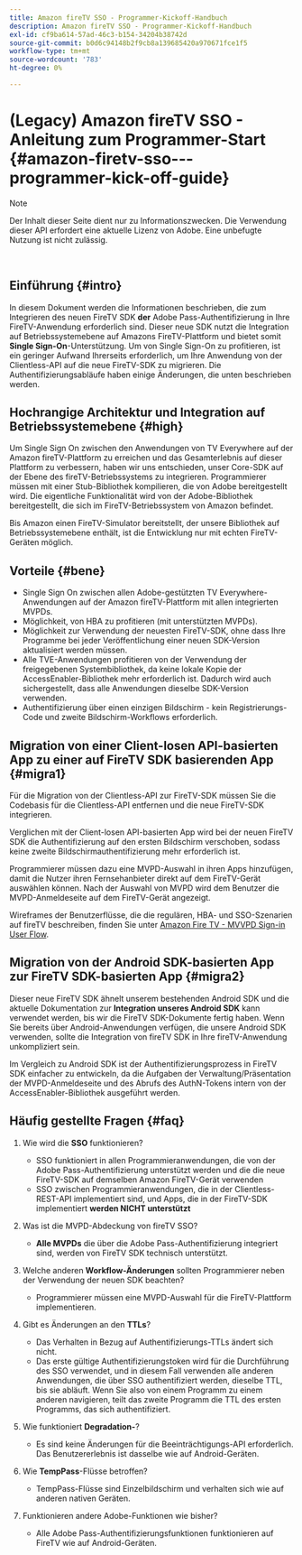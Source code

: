```yaml
---
title: Amazon fireTV SSO - Programmer-Kickoff-Handbuch
description: Amazon fireTV SSO - Programmer-Kickoff-Handbuch
exl-id: cf9ba614-57ad-46c3-b154-34204b38742d
source-git-commit: b0d6c94148b2f9cb8a139685420a970671fce1f5
workflow-type: tm+mt
source-wordcount: '783'
ht-degree: 0%

---
```


# (Legacy) Amazon fireTV SSO - Anleitung zum Programmer-Start {#amazon-firetv-sso---programmer-kick-off-guide}

>[!NOTE]
>
>Der Inhalt dieser Seite dient nur zu Informationszwecken. Die Verwendung dieser API erfordert eine aktuelle Lizenz von Adobe. Eine unbefugte Nutzung ist nicht zulässig.

</br>

## Einführung {#intro}

In diesem Dokument werden die Informationen beschrieben, die zum Integrieren des neuen FireTV SDK **der** Adobe Pass-Authentifizierung in Ihre FireTV-Anwendung erforderlich sind. Dieser neue SDK nutzt die Integration auf Betriebssystemebene auf Amazons FireTV-Plattform und bietet somit **Single Sign-On**-Unterstützung. Um von Single Sign-On zu profitieren, ist ein geringer Aufwand Ihrerseits erforderlich, um Ihre Anwendung von der Clientless-API auf die neue FireTV-SDK zu migrieren. Die Authentifizierungsabläufe haben einige Änderungen, die unten beschrieben werden.

## Hochrangige Architektur und Integration auf Betriebssystemebene {#high}

Um Single Sign On zwischen den Anwendungen von TV Everywhere auf der Amazon fireTV-Plattform zu erreichen und das Gesamterlebnis auf dieser Plattform zu verbessern, haben wir uns entschieden, unser Core-SDK auf der Ebene des fireTV-Betriebssystems zu integrieren. Programmierer müssen mit einer Stub-Bibliothek kompilieren, die von Adobe bereitgestellt wird. Die eigentliche Funktionalität wird von der Adobe-Bibliothek bereitgestellt, die sich im FireTV-Betriebssystem von Amazon befindet.

Bis Amazon einen FireTV-Simulator bereitstellt, der unsere Bibliothek auf Betriebssystemebene enthält, ist die Entwicklung nur mit echten FireTV-Geräten möglich.

## Vorteile {#bene}

* Single Sign On zwischen allen Adobe-gestützten TV Everywhere-Anwendungen auf der Amazon fireTV-Plattform mit allen integrierten MVPDs.
* Möglichkeit, von HBA zu profitieren (mit unterstützten MVPDs).
* Möglichkeit zur Verwendung der neuesten FireTV-SDK, ohne dass Ihre Programme bei jeder Veröffentlichung einer neuen SDK-Version aktualisiert werden müssen.
* Alle TVE-Anwendungen profitieren von der Verwendung der freigegebenen Systembibliothek, da keine lokale Kopie der AccessEnabler-Bibliothek mehr erforderlich ist. Dadurch wird auch sichergestellt, dass alle Anwendungen dieselbe SDK-Version verwenden.
* Authentifizierung über einen einzigen Bildschirm - kein Registrierungs-Code und zweite Bildschirm-Workflows erforderlich.

## Migration von einer Client-losen API-basierten App zu einer auf FireTV SDK basierenden App {#migra1}

Für die Migration von der Clientless-API zur FireTV-SDK müssen Sie die Codebasis für die Clientless-API entfernen und die neue FireTV-SDK integrieren.

Verglichen mit der Client-losen API-basierten App wird bei der neuen FireTV SDK die Authentifizierung auf den ersten Bildschirm verschoben, sodass keine zweite Bildschirmauthentifizierung mehr erforderlich ist.

Programmierer müssen dazu eine MVPD-Auswahl in ihren Apps hinzufügen, damit die Nutzer ihren Fernsehanbieter direkt auf dem FireTV-Gerät auswählen können. Nach der Auswahl von MVPD wird dem Benutzer die MVPD-Anmeldeseite auf dem FireTV-Gerät angezeigt.

Wireframes der Benutzerflüsse, die die regulären, HBA- und SSO-Szenarien auf fireTV beschreiben, finden Sie unter [Amazon Fire TV - MVVPD Sign-in User Flow](https://xd.adobe.com/view/9058288e-4b67-43a1-9d5b-5f76ede6c51e/).

## Migration von der Android SDK-basierten App zur FireTV SDK-basierten App {#migra2}

Dieser neue FireTV SDK ähnelt unserem bestehenden Android SDK und die aktuelle Dokumentation zur **Integration unseres Android SDK** <!--http://tve.helpdocsonline.com/android-technical-overview-->kann verwendet werden, bis wir die FireTV SDK-Dokumente fertig haben. Wenn Sie bereits über Android-Anwendungen verfügen, die unsere Android SDK verwenden, sollte die Integration von fireTV SDK in Ihre fireTV-Anwendung unkompliziert sein.

Im Vergleich zu Android SDK ist der Authentifizierungsprozess in FireTV SDK einfacher zu entwickeln, da die Aufgaben der Verwaltung/Präsentation der MVPD-Anmeldeseite und des Abrufs des AuthN-Tokens intern von der AccessEnabler-Bibliothek ausgeführt werden.

## Häufig gestellte Fragen {#faq}

1. Wie wird die **SSO** funktionieren?

   * SSO funktioniert in allen Programmieranwendungen, die von der Adobe Pass-Authentifizierung unterstützt werden und die die neue FireTV-SDK auf demselben Amazon FireTV-Gerät verwenden
   * SSO zwischen Programmieranwendungen, die in der Clientless-REST-API implementiert sind, und Apps, die in der FireTV-SDK implementiert **werden NICHT unterstützt**

1. Was ist die MVPD-Abdeckung von fireTV SSO?

   * **Alle MVPDs** die über die Adobe Pass-Authentifizierung integriert sind, werden von FireTV SDK technisch unterstützt.

1. Welche anderen **Workflow-Änderungen** sollten Programmierer neben der Verwendung der neuen SDK beachten?

   * Programmierer müssen eine MVPD-Auswahl für die FireTV-Plattform implementieren.

1. Gibt es Änderungen an den **TTLs**?

   * Das Verhalten in Bezug auf Authentifizierungs-TTLs ändert sich nicht.
   * Das erste gültige Authentifizierungstoken wird für die Durchführung des SSO verwendet, und in diesem Fall verwenden alle anderen Anwendungen, die über SSO authentifiziert werden, dieselbe TTL, bis sie abläuft. Wenn Sie also von einem Programm zu einem anderen navigieren, teilt das zweite Programm die TTL des ersten Programms, das sich authentifiziert.

1. Wie funktioniert **Degradation-**?

   * Es sind keine Änderungen für die Beeinträchtigungs-API erforderlich. Das Benutzererlebnis ist dasselbe wie auf Android-Geräten.

1. Wie **TempPass**-Flüsse betroffen?

   * TempPass-Flüsse sind Einzelbildschirm und verhalten sich wie auf anderen nativen Geräten.

1. Funktionieren andere Adobe-Funktionen wie bisher?

   * Alle Adobe Pass-Authentifizierungsfunktionen funktionieren auf FireTV wie auf Android-Geräten.
